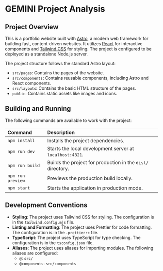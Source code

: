 # GEMINI Project Analysis

## Project Overview

This is a portfolio website built with [Astro](https://astro.build/), a modern web framework for building fast, content-driven websites. It utilizes [React](https://react.dev/) for interactive components and [Tailwind CSS](https://tailwindcss.com/) for styling. The project is configured to be deployed as a standalone Node.js server.

The project structure follows the standard Astro layout:

- `src/pages`: Contains the pages of the website.
- `src/components`: Contains reusable components, including Astro and React components.
- `src/layouts`: Contains the basic HTML structure of the pages.
- `public`: Contains static assets like images and icons.

## Building and Running

The following commands are available to work with the project:

| Command | Description |
| :--- | :--- |
| `npm install` | Installs the project dependencies. |
| `npm run dev` | Starts the local development server at `localhost:4321`. |
| `npm run build` | Builds the project for production in the `dist/` directory. |
| `npm run preview` | Previews the production build locally. |
| `npm start` | Starts the application in production mode. |

## Development Conventions

- **Styling**: The project uses Tailwind CSS for styling. The configuration is in the `tailwind.config.mjs` file.
- **Linting and Formatting**: The project uses Prettier for code formatting. The configuration is in the `.prettierrc` file.
- **TypeScript**: The project uses TypeScript for type checking. The configuration is in the `tsconfig.json` file.
- **Aliases**: The project uses aliases for importing modules. The following aliases are configured:
  - `@`: `src/`
  - `@components`: `src/components`
